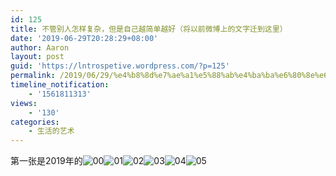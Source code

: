 ```yaml
---
id: 125
title: 不管别人怎样复杂，但是自己越简单越好（将以前微博上的文字迁到这里）
date: '2019-06-29T20:28:29+08:00'
author: Aaron
layout: post
guid: 'https://lntrospetive.wordpress.com/?p=125'
permalink: /2019/06/29/%e4%b8%8d%e7%ae%a1%e5%88%ab%e4%ba%ba%e6%80%8e%e6%a0%b7%e5%a4%8d%e6%9d%82%ef%bc%8c%e4%bd%86%e6%98%af%e8%87%aa%e5%b7%b1%e8%b6%8a%e7%ae%80%e5%8d%95%e8%b6%8a%e5%a5%bd%ef%bc%88%e5%b0%86%e4%bb%a5%e5%89%8d/
timeline_notification:
    - '1561811313'
views:
    - '130'
categories:
    - 生活的艺术
---
```


第一张是2019年的![00](http://185.199.109.153/wp-content/uploads/2019/06/00.jpg)![01](http://185.199.109.153/wp-content/uploads/2019/06/01.jpg)![02](http://185.199.109.153/wp-content/uploads/2019/06/02.jpg)![03](http://185.199.109.153/wp-content/uploads/2019/06/03.jpg)![04](http://185.199.109.153/wp-content/uploads/2019/06/04.jpg)![05](http://185.199.109.153/wp-content/uploads/2019/06/05.jpg)